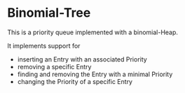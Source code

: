 # Binomial-Tree
This is a priority queue implemented with a binomial-Heap.

It implements support for
* inserting an Entry with an associated Priority
* removing a specific Entry
* finding and removing the Entry with a minimal Priority
* changing the Priority of a specific Entry

